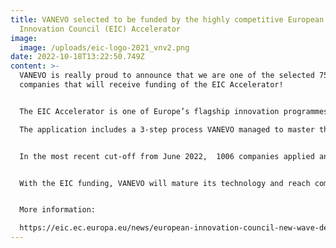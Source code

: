 ```yaml
---
title: VANEVO selected to be funded by the highly competitive European
  Innovation Council (EIC) Accelerator
image:
  image: /uploads/eic-logo-2021_vnv2.png
date: 2022-10-18T13:22:50.749Z
content: >-
  VANEVO is really proud to announce that we are one of the selected 75
  companies that will receive funding of the EIC Accelerator! 


  The EIC Accelerator is one of Europe’s flagship innovation programmes to identify, develop and scale up breakthrough technologies and game changing innovations. It is a highly competitive and selective programme. Only the most innovative companies get funded: in 2021, only 164 projects our of 4000 applications were selected (4.1 %).\

  The application includes a 3-step process VANEVO managed to master the final step.


  In the most recent cut-off from June 2022,  1006 companies applied and 232 were invited for the last step, the interview. From these, 75 companies were selected for funding.


  With the EIC funding, VANEVO will mature its technology and reach commercial readiness. 


  More information:

  https://eic.ec.europa.eu/news/european-innovation-council-new-wave-deep-tech-start-ups-set-receive-accelerator-grants-and-equity-2022-10-14_en
---
```

